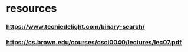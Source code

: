 # resources


### https://www.techiedelight.com/binary-search/
### https://cs.brown.edu/courses/csci0040/lectures/lec07.pdf